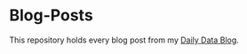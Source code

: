 # Blog-Posts
This repository holds every blog post from my [Daily Data Blog](https://dailydatablog.wordpress.com/).
